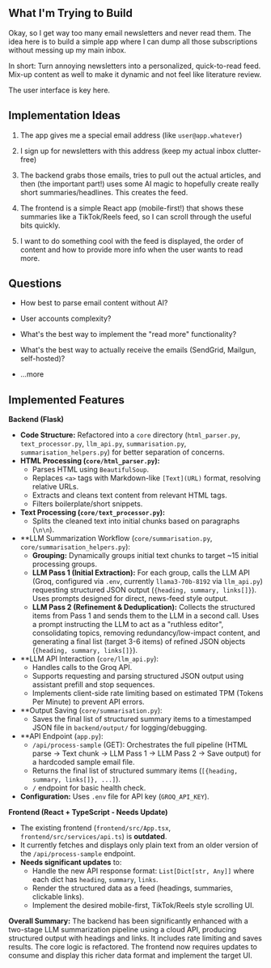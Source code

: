 ## What I'm Trying to Build

Okay, so I get way too many email newsletters and never read them. The idea here is to build a simple app where I can dump all those subscriptions without messing up my main inbox.

In short: Turn annoying newsletters into a personalized, quick-to-read feed. Mix-up content as well to make it dynamic and not feel like literature review.

The user interface is key here.

## Implementation Ideas

1. The app gives me a special email address (like `user@app.whatever`)

2.  I sign up for newsletters with this address (keep my actual inbox clutter-free)

3.  The backend grabs those emails, tries to pull out the actual articles, and then (the important part!) uses some AI magic to hopefully create really short summaries/headlines. This creates the feed.

4.  The frontend is a simple React app (mobile-first!) that shows these summaries like a TikTok/Reels feed, so I can scroll through the useful bits quickly.

5. I want to do something cool with the feed is displayed, the order of content and how to provide more info when the user wants to read more.


## Questions

*   How best to parse email content without AI?

*   User accounts complexity?

*   What's the best way to implement the "read more" functionality?

*   What's the best way to actually receive the emails (SendGrid, Mailgun, self-hosted)?

*   ...more


## Implemented Features

**Backend (Flask)**

*   **Code Structure:** Refactored into a `core` directory (`html_parser.py`, `text_processor.py`, `llm_api.py`, `summarisation.py`, `summarisation_helpers.py`) for better separation of concerns.
*   **HTML Processing (`core/html_parser.py`):**
    *   Parses HTML using `BeautifulSoup`.
    *   Replaces `<a>` tags with Markdown-like `[Text](URL)` format, resolving relative URLs.
    *   Extracts and cleans text content from relevant HTML tags.
    *   Filters boilerplate/short snippets.
*   **Text Processing (`core/text_processor.py`):**
    *   Splits the cleaned text into initial chunks based on paragraphs (`\n\n`).
*   **LLM Summarization Workflow (`core/summarisation.py`, `core/summarisation_helpers.py`):
    *   **Grouping:** Dynamically groups initial text chunks to target ~15 initial processing groups.
    *   **LLM Pass 1 (Initial Extraction):** For each group, calls the LLM API (Groq, configured via `.env`, currently `llama3-70b-8192` via `llm_api.py`) requesting structured JSON output (`{heading, summary, links[]}`). Uses prompts designed for direct, news-feed style output.
    *   **LLM Pass 2 (Refinement & Deduplication):** Collects the structured items from Pass 1 and sends them to the LLM in a second call. Uses a prompt instructing the LLM to act as a "ruthless editor", consolidating topics, removing redundancy/low-impact content, and generating a final list (target 3-6 items) of refined JSON objects (`{heading, summary, links[]}`).
*   **LLM API Interaction (`core/llm_api.py`):
    *   Handles calls to the Groq API.
    *   Supports requesting and parsing structured JSON output using assistant prefill and stop sequences.
    *   Implements client-side rate limiting based on estimated TPM (Tokens Per Minute) to prevent API errors.
*   **Output Saving (`core/summarisation.py`):
    *   Saves the final list of structured summary items to a timestamped JSON file in `backend/output/` for logging/debugging.
*   **API Endpoint (`app.py`):
    *   `/api/process-sample` (GET): Orchestrates the full pipeline (HTML parse -> Text chunk -> LLM Pass 1 -> LLM Pass 2 -> Save output) for a hardcoded sample email file.
    *   Returns the final list of structured summary items (`[{heading, summary, links[]}, ...]`).
    *   `/` endpoint for basic health check.
*   **Configuration:** Uses `.env` file for API key (`GROQ_API_KEY`).

**Frontend (React + TypeScript - Needs Update)**

*   The existing frontend (`frontend/src/App.tsx`, `frontend/src/services/api.ts`) is **outdated**.
*   It currently fetches and displays only plain text from an older version of the `/api/process-sample` endpoint.
*   **Needs significant updates** to:
    *   Handle the new API response format: `List[Dict[str, Any]]` where each dict has `heading`, `summary`, `links`.
    *   Render the structured data as a feed (headings, summaries, clickable links).
    *   Implement the desired mobile-first, TikTok/Reels style scrolling UI.

**Overall Summary:** The backend has been significantly enhanced with a two-stage LLM summarization pipeline using a cloud API, producing structured output with headings and links. It includes rate limiting and saves results. The core logic is refactored. The frontend now requires updates to consume and display this richer data format and implement the target UI.

